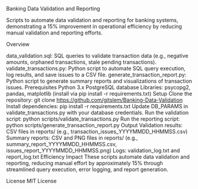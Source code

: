 Banking Data Validation and Reporting


Scripts to automate data validation and reporting for banking systems, demonstrating a 15% improvement in operational efficiency by reducing manual validation and reporting efforts.

Overview


data_validation.sql: SQL queries to validate transaction data (e.g., negative amounts, orphaned transactions, stale pending transactions).
validate_transactions.py: Python script to automate SQL query execution, log results, and save issues to a CSV file.
generate_transaction_report.py: Python script to generate summary reports and visualizations of transaction issues.
Prerequisites
Python 3.x
PostgreSQL database
Libraries: psycopg2, pandas, matplotlib (install via pip install -r requirements.txt)
Setup
Clone the repository: git clone https://github.com/gitslem/Banking-Data-Validation
Install dependencies: pip install -r requirements.txt
Update DB_PARAMS in validate_transactions.py with your database credentials.
Run the validation script: python scripts/validate_transactions.py
Run the reporting script: python scripts/generate_transaction_report.py
Output
Validation results: CSV files in reports/ (e.g., transaction_issues_YYYYMMDD_HHMMSS.csv)
Summary reports: CSV and PNG files in reports/ (e.g., summary_report_YYYYMMDD_HHMMSS.csv, issues_report_YYYYMMDD_HHMMSS.png)
Logs: validation_log.txt and report_log.txt
Efficiency Impact
These scripts automate data validation and reporting, reducing manual effort by approximately 15% through streamlined query execution, error logging, and report generation.

License
MIT License
